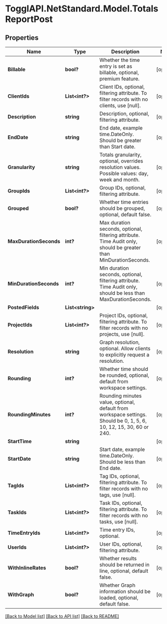 # TogglAPI.NetStandard.Model.TotalsReportPost
## Properties

Name | Type | Description | Notes
------------ | ------------- | ------------- | -------------
**Billable** | **bool?** | Whether the time entry is set as billable, optional, premium feature. | [optional] 
**ClientIds** | **List&lt;int?&gt;** | Client IDs, optional, filtering attribute. To filter records with no clients, use [null]. | [optional] 
**Description** | **string** | Description, optional, filtering attribute. | [optional] 
**EndDate** | **string** | End date, example time.DateOnly. Should be greater than Start date. | [optional] 
**Granularity** | **string** | Totals granularity, optional, overrides resolution values. Possible values: day, week and month. | [optional] 
**GroupIds** | **List&lt;int?&gt;** | Group IDs, optional, filtering attribute. | [optional] 
**Grouped** | **bool?** | Whether time entries should be grouped, optional, default false. | [optional] 
**MaxDurationSeconds** | **int?** | Max duration seconds, optional, filtering attribute. Time Audit only, should be greater than MinDurationSeconds. | [optional] 
**MinDurationSeconds** | **int?** | Min duration seconds, optional, filtering attribute. Time Audit only, should be less than MaxDurationSeconds. | [optional] 
**PostedFields** | **List&lt;string&gt;** |  | [optional] 
**ProjectIds** | **List&lt;int?&gt;** | Project IDs, optional, filtering attribute. To filter records with no projects, use [null]. | [optional] 
**Resolution** | **string** | Graph resolution, optional. Allow clients to explicitly request a resolution. | [optional] 
**Rounding** | **int?** | Whether time should be rounded, optional, default from workspace settings. | [optional] 
**RoundingMinutes** | **int?** | Rounding minutes value, optional, default from workspace settings. Should be 0, 1, 5, 6, 10, 12, 15, 30, 60 or 240. | [optional] 
**StartTime** | **string** |  | [optional] 
**StartDate** | **string** | Start date, example time.DateOnly. Should be less than End date. | [optional] 
**TagIds** | **List&lt;int?&gt;** | Tag IDs, optional, filtering attribute. To filter records with no tags, use [null]. | [optional] 
**TaskIds** | **List&lt;int?&gt;** | Task IDs, optional, filtering attribute. To filter records with no tasks, use [null]. | [optional] 
**TimeEntryIds** | **List&lt;int?&gt;** | Time entry IDs, optional. | [optional] 
**UserIds** | **List&lt;int?&gt;** | User IDs, optional, filtering attribute. | [optional] 
**WithInlineRates** | **bool?** | Whether results should be returned in line, optional, default false. | [optional] 
**WithGraph** | **bool?** | Whether Graph information should be loaded, optional,  default false. | [optional] 

[[Back to Model list]](../README.md#documentation-for-models) [[Back to API list]](../README.md#documentation-for-api-endpoints) [[Back to README]](../README.md)

